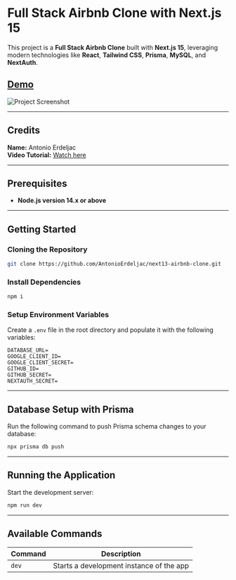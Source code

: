 # Full Stack Airbnb Clone with Next.js 15  

This project is a **Full Stack Airbnb Clone** built with **Next.js 15**, leveraging modern technologies like **React**, **Tailwind CSS**, **Prisma**, **MySQL**, and **NextAuth**.  

## [Demo](https://rent-appartment-application.vercel.app/)

![Project Screenshot](https://github.com/KChakhalyan/airbnb-clone/assets/10487372/41cff2ba-4d86-465f-8567-82e9e6869ecf)

---

## Credits  

**Name:** Antonio Erdeljac  
**Video Tutorial:** [Watch here](https://www.youtube.com/watch?v=c_-b_isI4vg&t=15692s)  

---

## Prerequisites  

- **Node.js version 14.x or above**  

---

## Getting Started  

### Cloning the Repository  

```bash
git clone https://github.com/AntonioErdeljac/next13-airbnb-clone.git
```

### Install Dependencies  

```bash
npm i
```

### Setup Environment Variables  

Create a `.env` file in the root directory and populate it with the following variables:  

```env
DATABASE_URL=
GOOGLE_CLIENT_ID=
GOOGLE_CLIENT_SECRET=
GITHUB_ID=
GITHUB_SECRET=
NEXTAUTH_SECRET=
```

---

## Database Setup with Prisma  

Run the following command to push Prisma schema changes to your database:  

```bash
npx prisma db push
```

---

## Running the Application  

Start the development server:  

```bash
npm run dev
```

---

## Available Commands  

| Command   | Description                              |  
| --------- | ---------------------------------------- |  
| `dev`     | Starts a development instance of the app |  
